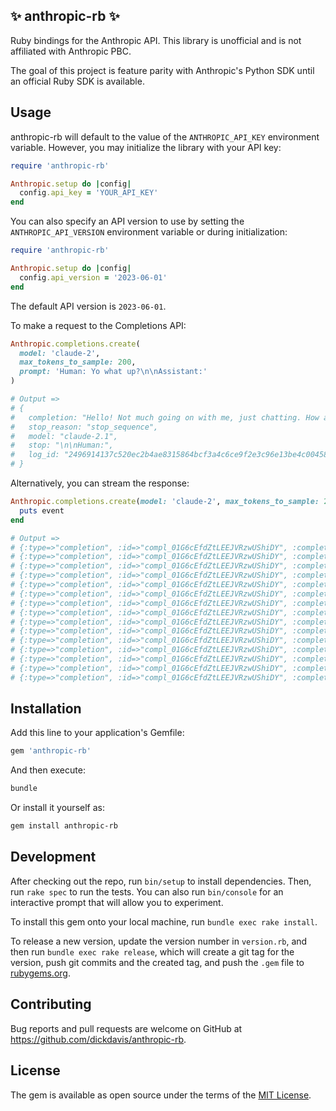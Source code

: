 ## ✨ anthropic-rb ✨

Ruby bindings for the Anthropic API. This library is unofficial and is not affiliated with Anthropic PBC.

The goal of this project is feature parity with Anthropic's Python SDK until an official Ruby SDK is available.

## Usage

anthropic-rb will default to the value of the `ANTHROPIC_API_KEY` environment variable. However, you may initialize the library with your API key:

```ruby
require 'anthropic-rb'

Anthropic.setup do |config|
  config.api_key = 'YOUR_API_KEY'
end
```

You can also specify an API version to use by setting the `ANTHROPIC_API_VERSION` environment variable or during initialization:

```ruby
require 'anthropic-rb'

Anthropic.setup do |config|
  config.api_version = '2023-06-01'
end
```

The default API version is `2023-06-01`.

To make a request to the Completions API:

```ruby
Anthropic.completions.create(
  model: 'claude-2',
  max_tokens_to_sample: 200,
  prompt: 'Human: Yo what up?\n\nAssistant:'
)

# Output =>
# {
#   completion: "Hello! Not much going on with me, just chatting. How about you?",
#   stop_reason: "stop_sequence",
#   model: "claude-2.1",
#   stop: "\n\nHuman:",
#   log_id: "2496914137c520ec2b4ae8315864bcf3a4c6ce9f2e3c96e13be4c004587313ca"
# }
```

Alternatively, you can stream the response:

```ruby
Anthropic.completions.create(model: 'claude-2', max_tokens_to_sample: 200, prompt: 'Human: Yo what up?\n\nAssistant:', stream: true) do |event|
  puts event
end

# Output =>
# {:type=>"completion", :id=>"compl_01G6cEfdZtLEEJVRzwUShiDY", :completion=>" Hello", :stop_reason=>nil, :model=>"claude-2.1", :stop=>nil, :log_id=>"compl_01G6cEfdZtLEEJVRzwUShiDY"}
# {:type=>"completion", :id=>"compl_01G6cEfdZtLEEJVRzwUShiDY", :completion=>"!", :stop_reason=>nil, :model=>"claude-2.1", :stop=>nil, :log_id=>"compl_01G6cEfdZtLEEJVRzwUShiDY"}
# {:type=>"completion", :id=>"compl_01G6cEfdZtLEEJVRzwUShiDY", :completion=>" Not", :stop_reason=>nil, :model=>"claude-2.1", :stop=>nil, :log_id=>"compl_01G6cEfdZtLEEJVRzwUShiDY"}
# {:type=>"completion", :id=>"compl_01G6cEfdZtLEEJVRzwUShiDY", :completion=>" much", :stop_reason=>nil, :model=>"claude-2.1", :stop=>nil, :log_id=>"compl_01G6cEfdZtLEEJVRzwUShiDY"}
# {:type=>"completion", :id=>"compl_01G6cEfdZtLEEJVRzwUShiDY", :completion=>",", :stop_reason=>nil, :model=>"claude-2.1", :stop=>nil, :log_id=>"compl_01G6cEfdZtLEEJVRzwUShiDY"}
# {:type=>"completion", :id=>"compl_01G6cEfdZtLEEJVRzwUShiDY", :completion=>" just", :stop_reason=>nil, :model=>"claude-2.1", :stop=>nil, :log_id=>"compl_01G6cEfdZtLEEJVRzwUShiDY"}
# {:type=>"completion", :id=>"compl_01G6cEfdZtLEEJVRzwUShiDY", :completion=>" chatting", :stop_reason=>nil, :model=>"claude-2.1", :stop=>nil, :log_id=>"compl_01G6cEfdZtLEEJVRzwUShiDY"}
# {:type=>"completion", :id=>"compl_01G6cEfdZtLEEJVRzwUShiDY", :completion=>" with", :stop_reason=>nil, :model=>"claude-2.1", :stop=>nil, :log_id=>"compl_01G6cEfdZtLEEJVRzwUShiDY"}
# {:type=>"completion", :id=>"compl_01G6cEfdZtLEEJVRzwUShiDY", :completion=>" people", :stop_reason=>nil, :model=>"claude-2.1", :stop=>nil, :log_id=>"compl_01G6cEfdZtLEEJVRzwUShiDY"}
# {:type=>"completion", :id=>"compl_01G6cEfdZtLEEJVRzwUShiDY", :completion=>".", :stop_reason=>nil, :model=>"claude-2.1", :stop=>nil, :log_id=>"compl_01G6cEfdZtLEEJVRzwUShiDY"}
# {:type=>"completion", :id=>"compl_01G6cEfdZtLEEJVRzwUShiDY", :completion=>" How", :stop_reason=>nil, :model=>"claude-2.1", :stop=>nil, :log_id=>"compl_01G6cEfdZtLEEJVRzwUShiDY"}
# {:type=>"completion", :id=>"compl_01G6cEfdZtLEEJVRzwUShiDY", :completion=>" about", :stop_reason=>nil, :model=>"claude-2.1", :stop=>nil, :log_id=>"compl_01G6cEfdZtLEEJVRzwUShiDY"}
# {:type=>"completion", :id=>"compl_01G6cEfdZtLEEJVRzwUShiDY", :completion=>" you", :stop_reason=>nil, :model=>"claude-2.1", :stop=>nil, :log_id=>"compl_01G6cEfdZtLEEJVRzwUShiDY"}
# {:type=>"completion", :id=>"compl_01G6cEfdZtLEEJVRzwUShiDY", :completion=>"?", :stop_reason=>nil, :model=>"claude-2.1", :stop=>nil, :log_id=>"compl_01G6cEfdZtLEEJVRzwUShiDY"}
# {:type=>"completion", :id=>"compl_01G6cEfdZtLEEJVRzwUShiDY", :completion=>"", :stop_reason=>"stop_sequence", :model=>"claude-2.1", :stop=>"\n\nHuman:", :log_id=>"compl_01G6cEfdZtLEEJVRzwUShiDY"}
```

## Installation

Add this line to your application's Gemfile:

```ruby
gem 'anthropic-rb'
```

And then execute:

```bash
bundle
```

Or install it yourself as:

```bash
gem install anthropic-rb
```

## Development

After checking out the repo, run `bin/setup` to install dependencies. Then, run `rake spec` to run the tests. You can also run `bin/console` for an interactive prompt that will allow you to experiment.

To install this gem onto your local machine, run `bundle exec rake install`.

To release a new version, update the version number in `version.rb`, and then run `bundle exec rake release`, which will create a git tag for the version, push git commits and the created tag, and push the `.gem` file to [rubygems.org](https://rubygems.org).

## Contributing

Bug reports and pull requests are welcome on GitHub at https://github.com/dickdavis/anthropic-rb.

## License

The gem is available as open source under the terms of the [MIT License](https://opensource.org/licenses/MIT).

